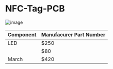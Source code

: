 # NFC-Tag-PCB
![image](https://github.com/user-attachments/assets/925689d3-8430-4f02-8f68-e8e9a095671b)

| Component    | Manufacurer Part Number |
| --------     | ------- |
|   LED    | $250    |
|  | $80     |
| March    | $420    |
